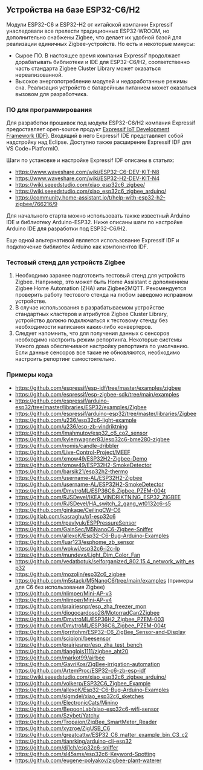 ## Устройства на базе ESP32-C6/H2 ##
Модули ESP32-C6 и ESP32-H2 от китайской компании Expressif унаследовали все прелести традиционных ESP32-WROOM, но дополнительно снабжены Zigbee, что делает их удобной базой для реализации единичных Zigbee-устройств.
Но есть и некоторые минусы:
- Сырое ПО. В настоящее время компания Expressif продолжает дорабатывать библиотеки и IDE для ESP32-C6/H2, соответственно часть стандарта Zigbee Cluster Library может оказаться нереализованной.
- Высокое энергопотребление модулей и недоработанные режимы сна. Реализация устройств с батарейным питанием может оказаться вызовом для разработчика.
### ПО для программирования ###
Для разработки прошивок под модули ESP32-C6/H2 компания Expressif предоставляет open-source продукт [Expressif IoT Development Framework (IDF)](https://github.com/espressif/esp-idf).
Входящий в него Expressif IDE представляет собой надстройку над Eclipse. Доступно также расширение Expressif IDF для VS Code+PlatformIO.

Шаги по установке и настройке Expressif IDF описаны в статьях:
- https://www.waveshare.com/wiki/ESP32-C6-DEV-KIT-N8
- https://www.waveshare.com/wiki/ESP32-H2-DEV-KIT-N4
- https://wiki.seeedstudio.com/xiao_esp32c6_zigbee/
- https://wiki.seeedstudio.com/xiao_esp32c6_zigbee_arduino/
- https://community.home-assistant.io/t/help-with-esp32-h2-zigbee/766216/9

Для начального старта можно использовать также известный Arduino IDE и библиотеку Arduino-ESP32. Ниже описаны шаги по настройке Arduino IDE для разработки под ESP32-C6/H2.

Еще одной альтернативой является использование Expressif IDF и подключение библиотек Arduino как компонентов IDF.

### Тестовый стенд для устройств Zigbee ###
1. Необходимо заранее подготовить тестовый стенд для устройств Zigbee. Например, это может быть Home Assistant с дополнением Zigbee Home Automation (ZHA) или Zigbee2MQTT. Рекомендуется проверить работу тестового стенда на любом заведомо исправном устройстве.
2. В случае использования в разрабатываемом устройстве стандартных кластеров и атрибутов Zigbee Cluster Library, устройство должно подключаться к тестовому стенду без необходимости написания каких-либо конвертеров.
3. Следует напомнить, что для получения данных с сенсоров необходимо настроить режим репортинга. Некоторые системы Умного дома обеспечивают настройку репортинга по умолчанию. Если данные сенсоров все такие не обновляются, необходимо настроить репортинг самостоятельно.

### Примеры кода ###
- https://github.com/espressif/esp-idf/tree/master/examples/zigbee
- https://github.com/espressif/esp-zigbee-sdk/tree/main/examples
- https://github.com/espressif/arduino-esp32/tree/master/libraries/ESP32/examples/Zigbee
- https://github.com/espressif/arduino-esp32/tree/master/libraries/Zigbee
- https://github.com/u236/esp32c6-light-example
- https://github.com/u236/esp-zb-vindriktning
- https://github.com/lmahmutov/esp32_c6_co2_sensor
- https://github.com/kylemwagner83/esp32c6-bme280-zigbee
- https://github.com/nomis/candle-dribbler
- https://github.com/Live-Control-Project/MEEF
- https://github.com/xmow49/ESP32H2-Zigbee-Demo
- https://github.com/xmow49/ESP32H2-SmokeDetector
- https://github.com/barsik21/esp32h2-thermo
- https://github.com/username-AL/ESP32H2-Zigbee
- https://github.com/username-AL/ESP32H2-SmokeDetector
- https://github.com/DmytroML/ESP36C6_Zigbee_PZEM-004t
- https://github.com/RJSDevel/IKEA_VINDRIKTNING_ESP32_ZIGBEE
- https://github.com/RJSDevel/HA_switch_2_gang_wt0132c6-s5
- https://github.com/ginkage/CeilingCW-C6
- https://gitlab.com/kasraghu/p1-esp32c6
- https://github.com/rpavlyuk/ESPPressureSensor
- https://github.com/GainSec/M5NanoC6-Zigbee-Sniffer
- https://github.com/allexoK/Esp32-C6-Bug-Arduino-Examples
- https://github.com/luar123/esphome_zb_sensor
- https://github.com/wokwi/esp32c6-i2c-lp
- https://github.com/mundevx/Light_Dim_Color_Fan
- https://github.com/vedatbotuk/selforganized_802.15.4_network_with_esp32
- https://github.com/mozolin/esp32c6_zigbee
- https://github.com/m5stack/M5NanoC6/tree/main/examples (примеры для C6 без использования Zigbee)
- https://github.com/nlimper/Mini-AP-v3
- https://github.com/nlimper/Mini-AP-v4
- https://github.com/prairiesnpr/esp_zha_freezer_mon
- https://github.com/diogocardoso28/MotorradCan2Zigbee
- https://github.com/DmytroML/ESP36H2_Zigbee_PZEM-003
- https://github.com/DmytroML/ESP36C6_Zigbee_PZEM-004t
- https://github.com/jorritohm/ESP32-C6_ZigBee_Sensor-and-Display
- https://github.com/scipioni/beesensor
- https://github.com/prairiesnpr/esp_zha_test_bench
- https://github.com/tlanglois1111/zigbee_aht20
- https://github.com/markot99/airbee
- https://github.com/GavriKos/ZigBee-irrigation-automation
- https://github.com/ArtemProc/ESP32-c6-zb-esp-idf
- https://wiki.seeedstudio.com/xiao_esp32c6_zigbee_arduino/
- https://github.com/volkerp/ESP32C6_Zigbee_Example
- https://github.com/allexoK/Esp32-C6-Bug-Arduino-Examples
- https://github.com/sigmdel/xiao_esp32c6_sketches
- https://github.com/ElectronicCats/Minino
- https://github.com/BegoonLab/xiao-esp32c6-wifi-sensor
- https://github.com/Szybet/Yatchy
- https://github.com/Tropaion/ZigBee_SmartMeter_Reader
- https://github.com/xyzroe/ZigUSB_C6
- https://github.com/greatcattw/ESP32_C6_matter_example_bin_C3_c2
- https://github.com/tianrking/arduino-cli-esp32
- https://github.com/dj1ch/esp32c6-sniffer
- https://github.com/sl45sms/esp32c6-Keyword-Spotting
- https://github.com/eugene-polyakov/zigbee-plant-waterer
